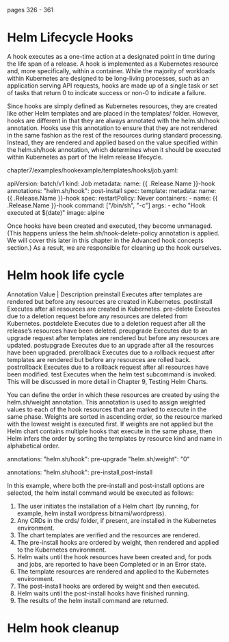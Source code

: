 pages 326 - 361
# Helm Lifecycle Hooks

A hook executes as a one-time action at a designated point in time during the
life span of a release. A hook is implemented as a Kubernetes resource and,
more specifically, within a container. While the majority of workloads within
Kubernetes are designed to be long-living processes, such as an application
serving API requests, hooks are made up of a single task or set of tasks that
return 0 to indicate success or non-0 to indicate a failure.

Since hooks are simply defined as Kubernetes resources, they are created like
other Helm templates and are placed in the templates/ folder. However,
hooks are different in that they are always annotated with the helm.sh/hook
annotation. Hooks use this annotation to ensure that they are not rendered in
the same fashion as the rest of the resources during standard processing.
Instead, they are rendered and applied based on the value specified within the
helm.sh/hook annotation, which determines when it should be executed
within Kubernetes as part of the Helm release lifecycle.

chapter7/examples/hookexample/templates/hooks/job.yaml:

apiVersion: batch/v1
kind: Job
metadata:
  name: {{ .Release.Name }}-hook
  annotations:
    "helm.sh/hook": post-install
spec:
  template:
    metadata:
      name: {{ .Release.Name }}-hook
    spec:
      restartPolicy: Never
      containers:
      - name: {{ .Release.Name }}-hook
        command: ["/bin/sh", "-c"]
        args:
        - echo "Hook executed at $(date)"
        image: alpine

Once hooks have been created and executed, they become unmanaged. (This
happens unless the helm.sh/hook-delete-policy annotation is applied. We
will cover this later in this chapter in the Advanced hook concepts section.)
As a result, we are responsible for cleaning up the hook ourselves.

# Helm hook life cycle

Annotation
Value                 |   Description
preinstall
                        Executes after templates are rendered but before any
                        resources are created in Kubernetes.
postinstall
                        Executes after all resources are created in Kubernetes.
pre-delete
                        Executes due to a deletion request before any resources
                        are deleted from Kubernetes.
postdelete
                        Executes due to a deletion request after all the release’s
                        resources have been deleted.
preupgrade
                        Executes due to an upgrade request after templates are
                        rendered but before any resources are updated.
postupgrade
                        Executes due to an upgrade after all the resources have
                        been upgraded.
prerollback
                        Executes due to a rollback request after templates are
                        rendered but before any resources are rolled back.
postrollback
                        Executes due to a rollback request after all resources
                        have been modified.
test
                        Executes when the helm test subcommand is invoked.
                        This will be discussed in more detail in Chapter 9,
                        Testing Helm Charts.


You can define the order in which these resources are created by using
the helm.sh/weight annotation. This annotation is used to assign weighted
values to each of the hook resources that are marked to execute in the same
phase. Weights are sorted in ascending order, so the resource marked with the
lowest weight is executed first. If weights are not applied but the Helm chart
contains multiple hooks that execute in the same phase, then Helm infers the
order by sorting the templates by resource kind and name in alphabetical
order.

annotations:
  "helm.sh/hook": pre-upgrade
  "helm.sh/weight": "0"

annotations:
  "helm.sh/hook": pre-install,post-install

In this example, where both the pre-install and post-install options are
selected, the helm install command would be executed as follows:
1. The user initiates the installation of a Helm chart (by running, for
example, helm install wordpress bitnami/wordpress).
2. Any CRDs in the crds/ folder, if present, are installed in the Kubernetes
environment.
3. The chart templates are verified and the resources are rendered.
4. The pre-install hooks are ordered by weight, then rendered and applied
to the Kubernetes environment.
5. Helm waits until the hook resources have been created and, for pods and
jobs, are reported to have been Completed or in an Error state.
6. The template resources are rendered and applied to the Kubernetes
environment.
7. The post-install hooks are ordered by weight and then executed.
8. Helm waits until the post-install hooks have finished running.
9. The results of the helm install command are returned.

# Helm hook cleanup

